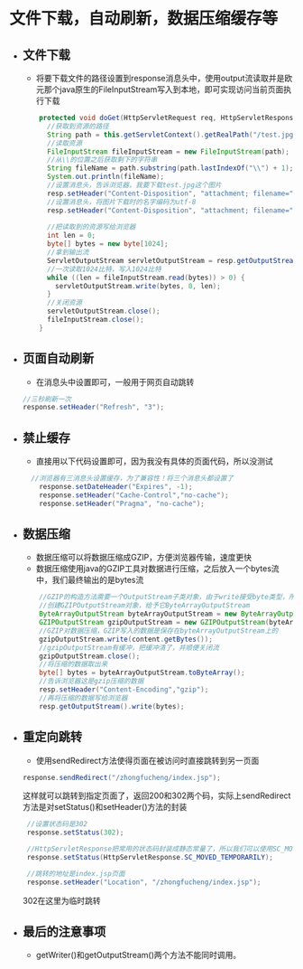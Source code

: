 # 文件下载，自动刷新，数据压缩缓存等
  - ## 文件下载
    - 将要下载文件的路径设置到response消息头中，使用output流读取并是欧元那个java原生的FileInputStream写入到本地，即可实现访问当前页面执行下载    
    ```java
        protected void doGet(HttpServletRequest req, HttpServletResponse resp) throws ServletException, IOException {
          //获取到资源的路径
          String path = this.getServletContext().getRealPath("/test.jpg");
          //读取资源
          FileInputStream fileInputStream = new FileInputStream(path);
          //从\\的位置之后获取剩下的字符串
          String fileName = path.substring(path.lastIndexOf("\\") + 1);
          System.out.println(fileName);
          //设置消息头，告诉浏览器，我要下载test.jpg这个图片
          resp.setHeader("Content-Disposition", "attachment; filename="+fileName);
          //设置消息头，将图片下载时的名字编码为utf-8
          resp.setHeader("Content-Disposition", "attachment; filename=" + URLEncoder.encode(fileName, "UTF-8"));
        
          //把读取到的资源写给浏览器
          int len = 0;
          byte[] bytes = new byte[1024];
          //拿到输出流
          ServletOutputStream servletOutputStream = resp.getOutputStream();
          //一次读取1024比特，写入1024比特
          while ((len = fileInputStream.read(bytes)) > 0) {
            servletOutputStream.write(bytes, 0, len);
          }
          //关闭资源
          servletOutputStream.close();
          fileInputStream.close();
        }
    ```
  - ## 页面自动刷新
    - 在消息头中设置即可，一般用于网页自动跳转
    ```java
    //三秒刷新一次
    response.setHeader("Refresh", "3");
    ```
  - ## 禁止缓存
    - 直接用以下代码设置即可，因为我没有具体的页面代码，所以没测试
    ```java
      //浏览器有三消息头设置缓存，为了兼容性！将三个消息头都设置了
        response.setDateHeader("Expires", -1);
        response.setHeader("Cache-Control","no-cache");
        response.setHeader("Pragma", "no-cache");
    ```
  - ## 数据压缩
    - 数据压缩可以将数据压缩成GZIP，方便浏览器传输，速度更快
    - 数据压缩使用java的GZIP工具对数据进行压缩，之后放入一个bytes流中，我们最终输出的是bytes流
    ```java
        //GZIP的构造方法需要一个OutputStream子类对象，由于write接受byte类型，所以传入一个byte类型的output流对象，完成压缩
        //创建GZIPOutputStream对象，给予它ByteArrayOutputStream
        ByteArrayOutputStream byteArrayOutputStream = new ByteArrayOutputStream();
        GZIPOutputStream gzipOutputStream = new GZIPOutputStream(byteArrayOutputStream);
        //GZIP对数据压缩，GZIP写入的数据是保存在byteArrayOutputStream上的
        gzipOutputStream.write(content.getBytes());
        //gzipOutputStream有缓冲，把缓冲清了，并顺便关闭流
        gzipOutputStream.close();
        //将压缩的数据取出来
        byte[] bytes = byteArrayOutputStream.toByteArray();
        //告诉浏览器这是gzip压缩的数据
        resp.setHeader("Content-Encoding","gzip");
        //再将压缩的数据写给浏览器
        resp.getOutputStream().write(bytes);
    ```
  - ## 重定向跳转
    - 使用sendRedirect方法使得页面在被访问时直接跳转到另一页面
    ```java
    response.sendRedirect("/zhongfucheng/index.jsp");
    ```
    这样就可以跳转到指定页面了，返回200和302两个码，实际上sendRedirect方法是对setStatus()和setHeader()方法的封装
    ```java
     //设置状态码是302
     response.setStatus(302);

     //HttpServletResponse把常用的状态码封装成静态常量了，所以我们可以使用SC_MOVED_TEMPORARILY代表着302
     response.setStatus(HttpServletResponse.SC_MOVED_TEMPORARILY);

     //跳转的地址是index.jsp页面
     response.setHeader("Location", "/zhongfucheng/index.jsp");
    ```
    302在这里为临时跳转
  - ## 最后的注意事项
    - getWriter()和getOutputStream()两个方法不能同时调用。

